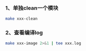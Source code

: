 ### 1、单独clean一个模块

```bash
make xxx-clean
```

### 2、查看编译log

```bash
make xxx-image 2>&1 | tee xxx.log
```